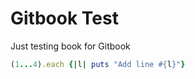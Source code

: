 # Gitbook Test

Just testing book for Gitbook 

```ruby
(1...4).each {|l| puts "Add line #{l}"}
```
